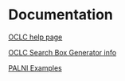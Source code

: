 # Documentation

[OCLC help page](https://help.oclc.org/Discovery_and_Reference/WorldCat_Discovery/Promote/Create_Advanced_Search_links_and_search_boxes)

[OCLC Search Box Generator info](https://help.oclc.org/Librarian_Toolbox/OCLC_Service_Configuration/MyWorldCat.org/Search_Box_Generator)

[PALNI Examples](http://libguides.palni.edu/c.php?g=40962&p=378581)



